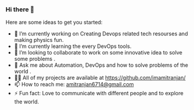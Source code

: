 ### Hi there 👋




Here are some ideas to get you started:

- 🔭 I’m currently working on Creating Devops related tech resourses and making physics fun.
- 🌱 I’m currently learning the every DevOps tools.
- 👯 I’m looking to collaborate to work on some innovative idea to solve some problems .
- 💬 Ask me about Automation, DevOps and how to solve problems of the world .
- 👨‍💻 All of my projects are available at https://github.com/imamitranjan/
- 📫 How to reach me: amitranjan6714@gmail.com
- ⚡ Fun fact: Love to communicate with different people and to explore the world.



